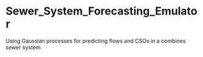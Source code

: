 # Sewer_System_Forecasting_Emulator
Using Gaussian processes for predicting flows and CSOs in a combines sewer system 
